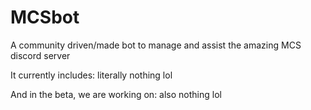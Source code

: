 # MCSbot
A community driven/made bot to manage and assist the amazing MCS discord server

It currently includes:
  literally nothing lol

And in the beta, we are working on:
  also nothing lol
